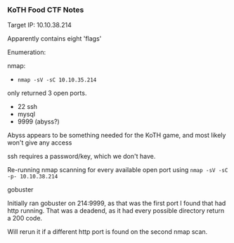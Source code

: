 ### KoTH Food CTF Notes

Target IP: 10.10.38.214

Apparently contains eight 'flags'

Enumeration:

nmap:

- `nmap -sV -sC 10.10.35.214`

only returned 3 open ports.

- 22 ssh
- mysql
- 9999 (abyss?)

Abyss appears to be something needed for the KoTH game, and most likely won't give any access

ssh requires a password/key, which we don't have.

Re-running nmap scanning for every available open port using `nmap -sV -sC -p- 10.10.38.214`

gobuster

Initially ran gobuster on 214:9999, as that was the first port I found that had http running. That was a deadend, as it had every possible directory return a 200 code.

Will rerun it if a different http port is found on the second nmap scan.




